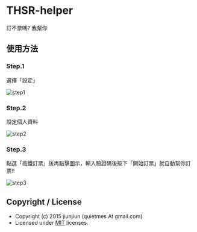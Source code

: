 # THSR-helper

訂不票嗎? 我幫你

## 使用方法

### Step.1 

選擇「設定」

![step1](https://raw.githubusercontent.com/jiunjiun/THSR-helper/master/assets/images/docs/2015-10-11%2017.49.57.png)

### Step.2

設定個人資料

![step2](https://raw.githubusercontent.com/jiunjiun/THSR-helper/master/assets/images/docs/2015-10-11_18.03.23.png)

### Step.3

點選「高鐵訂票」後再點擊圖示，輸入驗證碼後按下「開始訂票」就自動幫你訂票!!

![step3](https://raw.githubusercontent.com/jiunjiun/THSR-helper/master/assets/images/docs/2015-10-11_18.03.58.png)



## Copyright / License
* Copyright (c) 2015 jiunjiun (quietmes At gmail.com)
* Licensed under [MIT](https://raw.github.com/jiunjiun/THSR-helper/master/LICENSE) licenses.
